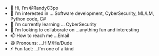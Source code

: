 - 👋 Hi, I’m @RandyC3po
- 👀 I’m interested in ... Software development, CyberSecurity, ML/LM, Python code, C#
- 🌱 I’m currently learning ... CyberSecurity
- 💞️ I’m looking to collaborate on ...anything fun and interesting
- 📫 How to reach me ...Email
- 😄 Pronouns: ...HIM/He/Dude
- ⚡ Fun fact: ...I'm one of a kind

<!---
RandyC3po/RandyC3po is a ✨ special ✨ repository because its `README.md` (this file) appears on your GitHub profile.
You can click the Preview link to take a look at your changes.
--->
